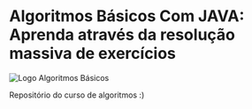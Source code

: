 # Algoritmos Básicos Com JAVA: Aprenda através da resolução massiva de exercícios
![Logo Algoritmos Básicos](https://raw.githubusercontent.com/jrdutra/algoritmos/main/logo/logo_126x146.png)

Repositório do curso de algoritmos :)
